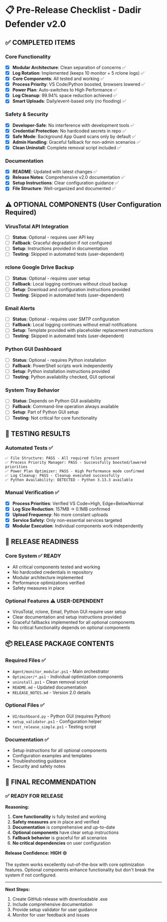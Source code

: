 # 📋 Pre-Release Checklist - Dadir Defender v2.0

## ✅ **COMPLETED ITEMS**

### **Core Functionality**
- [x] **Modular Architecture**: Clean separation of concerns ✅
- [x] **Log Rotation**: Implemented (keeps 10 monitor + 5 rclone logs) ✅
- [x] **Core Components**: All tested and working ✅
- [x] **Process Priority**: VS Code/Python boosted, browsers lowered ✅
- [x] **Power Plan**: Auto-switches to High Performance ✅
- [x] **Log Cleanup**: 99.94% space reduction achieved ✅
- [x] **Smart Uploads**: Daily/event-based only (no flooding) ✅

### **Safety & Security**
- [x] **Developer-Safe**: No interference with development tools ✅
- [x] **Credential Protection**: No hardcoded secrets in repo ✅
- [x] **Safe Mode**: Background App Guard scans only by default ✅
- [x] **Admin Handling**: Graceful fallback for non-admin scenarios ✅
- [x] **Clean Uninstall**: Complete removal script included ✅

### **Documentation**
- [x] **README**: Updated with latest changes ✅
- [x] **Release Notes**: Comprehensive v2.0 documentation ✅
- [x] **Setup Instructions**: Clear configuration guidance ✅
- [x] **File Structure**: Well-organized and documented ✅

## ⚠️ **OPTIONAL COMPONENTS** (User Configuration Required)

### **VirusTotal API Integration**
- [ ] **Status**: Optional - requires user API key
- [ ] **Fallback**: Graceful degradation if not configured
- [ ] **Setup**: Instructions provided in documentation
- [ ] **Testing**: Skipped in automated tests (user-dependent)

### **rclone Google Drive Backup**
- [ ] **Status**: Optional - requires user setup
- [ ] **Fallback**: Local logging continues without cloud backup
- [ ] **Setup**: Download and configuration instructions provided
- [ ] **Testing**: Skipped in automated tests (user-dependent)

### **Email Alerts**
- [ ] **Status**: Optional - requires user SMTP configuration
- [ ] **Fallback**: Local logging continues without email notifications
- [ ] **Setup**: Template provided with placeholder replacement instructions
- [ ] **Testing**: Skipped in automated tests (user-dependent)

### **Python GUI Dashboard**
- [ ] **Status**: Optional - requires Python installation
- [ ] **Fallback**: PowerShell scripts work independently
- [ ] **Setup**: Python installation instructions provided
- [ ] **Testing**: Python availability checked, GUI optional

### **System Tray Behavior**
- [ ] **Status**: Depends on Python GUI availability
- [ ] **Fallback**: Command-line operation always available
- [ ] **Setup**: Part of Python GUI setup
- [ ] **Testing**: Not critical for core functionality

## 🧪 **TESTING RESULTS**

### **Automated Tests** ✅
```
✅ File Structure: PASS - All required files present
✅ Process Priority Manager: PASS - Successfully boosted/lowered priorities
✅ Power Plan Optimizer: PASS - High Performance mode confirmed
✅ Log Cleanup: PASS - Cleanup executed successfully
✅ Python Availability: DETECTED - Python 3.13.3 available
```

### **Manual Verification** ✅
- [x] **Process Priorities**: Verified VS Code=High, Edge=BelowNormal
- [x] **Log Size Reduction**: 157MB → 0.1MB confirmed
- [x] **Upload Frequency**: No more constant uploads
- [x] **Service Safety**: Only non-essential services targeted
- [x] **Modular Execution**: Individual components work independently

## 🚀 **RELEASE READINESS**

### **Core System** ✅ READY
- All critical components tested and working
- No hardcoded credentials in repository
- Modular architecture implemented
- Performance optimizations verified
- Safety measures in place

### **Optional Features** ⚠️ USER-DEPENDENT
- VirusTotal, rclone, Email, Python GUI require user setup
- Clear documentation and setup instructions provided
- Graceful fallbacks implemented for all optional components
- No critical functionality depends on optional components

## 📦 **RELEASE PACKAGE CONTENTS**

### **Required Files** ✅
- `Agent/monitor_modular.ps1` - Main orchestrator
- `Optimizer/*.ps1` - Individual optimization components
- `uninstall.ps1` - Clean removal script
- `README.md` - Updated documentation
- `RELEASE_NOTES.md` - Version 2.0 details

### **Optional Files** ✅
- `UI/dashboard.py` - Python GUI (requires Python)
- `setup_validator.ps1` - Configuration helper
- `test_release_simple.ps1` - Testing script

### **Documentation** ✅
- Setup instructions for all optional components
- Configuration examples and templates
- Troubleshooting guidance
- Security and safety notes

## 🎯 **FINAL RECOMMENDATION**

### **✅ READY FOR RELEASE**

**Reasoning:**
1. **Core functionality** is fully tested and working
2. **Safety measures** are in place and verified
3. **Documentation** is comprehensive and up-to-date
4. **Optional components** have clear setup instructions
5. **Fallback behavior** is graceful for all scenarios
6. **No critical dependencies** on user configuration

**Release Confidence:** **HIGH** 🟢

The system works excellently out-of-the-box with core optimization features. Optional components enhance functionality but don't break the system if not configured.

---

**Next Steps:**
1. Create GitHub release with downloadable .exe
2. Include comprehensive documentation
3. Provide setup validator for user guidance
4. Monitor for user feedback and issues